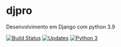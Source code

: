 # djpro
Desenvolvimento em Django com python 3.9

[![Build Status](https://www.travis-ci.com/FerreiraMa/djpro.svg?branch=main)](https://www.travis-ci.com/FerreiraMa/djpro)
[![Updates](https://pyup.io/repos/github/FerreiraMa/djpro/shield.svg)](https://pyup.io/repos/github/FerreiraMa/djpro/)
[![Python 3](https://pyup.io/repos/github/FerreiraMa/djpro/python-3-shield.svg)](https://pyup.io/repos/github/FerreiraMa/djpro/)
